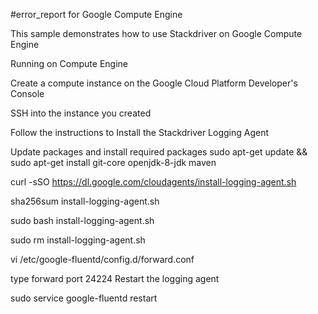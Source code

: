 #error_report for Google Compute Engine

This sample demonstrates how to use Stackdriver on Google Compute Engine

Running on Compute Engine

Create a compute instance on the Google Cloud Platform Developer's Console

SSH into the instance you created

Follow the instructions to Install the Stackdriver Logging Agent

Update packages and install required packages sudo apt-get update && sudo apt-get install git-core openjdk-8-jdk maven

curl -sSO https://dl.google.com/cloudagents/install-logging-agent.sh

sha256sum install-logging-agent.sh

sudo bash install-logging-agent.sh

sudo rm install-logging-agent.sh

vi /etc/google-fluentd/config.d/forward.conf

<source>
  type forward
  port 24224
</source>
Restart the logging agent

sudo service google-fluentd restart



